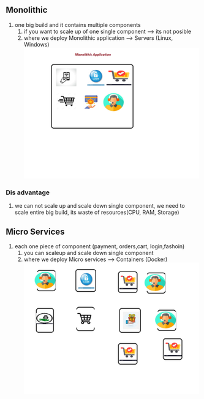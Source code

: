 ## Monolithic 
   1. one big build and it contains multiple components  
       1. if you want to scale up of one single component --> its not posible 
       2. where we deploy Monolithic application --> Servers (Linux, Windows) 
  ![Monolithic](Monolithic.png)
### Dis advantage 
   1. we can not scale up and scale down single component, we need to scale entire big build, its waste of resources(CPU, RAM, Storage) 

## Micro Services           
   1. each one piece of component (payment, orders,cart, login,fashoin)
      1. you can scaleup and scale down  single component 
      2. where we deploy Micro services --> Containers (Docker) 
 ![Micro Service](MicroServices.png)

